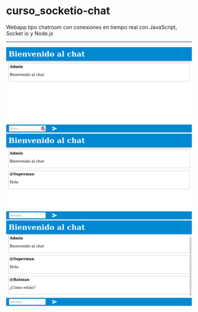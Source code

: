 # curso_socketio-chat

Webapp tipo chatroom con conexiones en tiempo real con JavaScript, Socket io y Node.js

---

![Image1](doc/img/image1.png) 
![Image2](doc/img/image2.png)
![Image3](doc/img/image3.png)